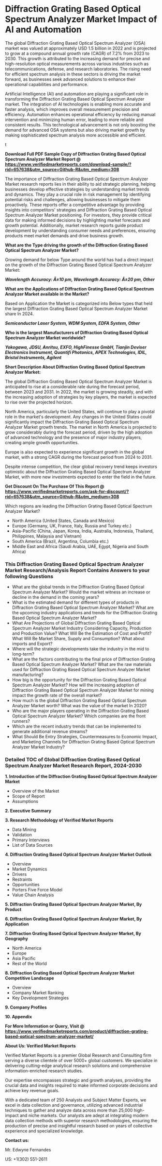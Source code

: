 <meta name="title" content="Global Diffraction Grating Based Optical Spectrum Analyzer Market Impact of AI and Automation"><meta name="description" content="The global Diffraction Grating Based Optical Spectrum Analyzer (OSA) market was valued at approximately USD 1.5 billion in 2022 and is projected to grow at a compound "><meta name="title" content="Diffraction Grating Based Optical Spectrum Analyzer Market Size, Share, Scope, Trends, Growth, Opportunities, Analysis, Forecast"><h1>Diffraction Grating Based Optical Spectrum Analyzer Market Impact of AI and Automation</h1><p>The global Diffraction Grating Based Optical Spectrum Analyzer (OSA) market was valued at approximately USD 1.5 billion in 2022 and is projected to grow at a compound annual growth rate (CAGR) of 7.2% from 2023 to 2030. This growth is attributed to the increasing demand for precise and high-resolution optical measurements across various industries such as telecommunications, defense, and research laboratories. The rising need for efficient spectrum analysis in these sectors is driving the market forward, as businesses seek advanced solutions to enhance their operational capabilities and performance.</p><p>Artificial Intelligence (AI) and automation are playing a significant role in transforming the Diffraction Grating Based Optical Spectrum Analyzer market. The integration of AI technologies is enabling more accurate and faster analysis, which improves overall measurement precision and efficiency. Automation enhances operational efficiency by reducing manual intervention and minimizing human error, leading to more reliable and consistent results. This technological advancement is not only boosting the demand for advanced OSA systems but also driving market growth by making sophisticated spectrum analysis more accessible and efficient.</p>t</p><p id="" class=""><strong>Download Full PDF Sample Copy of Diffraction Grating Based Optical Spectrum Analyzer Market Report @ <a href="https://www.verifiedmarketreports.com/download-sample/?rid=657638&utm_source=Github-R&utm_medium=308" target="_blank">https://www.verifiedmarketreports.com/download-sample/?rid=657638&utm_source=Github-R&utm_medium=308</a></strong></p><p>The importance of&nbsp;Diffraction Grating Based Optical Spectrum Analyzer Market research reports lies in their ability to aid strategic planning, helping businesses develop effective strategies by understanding market trends and dynamics. They play a crucial role in risk management by identifying potential risks and challenges, allowing businesses to mitigate them proactively. These reports offer a competitive advantage by providing insights into competitors' strategies and Diffraction Grating Based Optical Spectrum Analyzer Market positioning. For investors, they provide critical data for making informed decisions by highlighting market forecasts and growth potential. Additionally, market research reports guide product development by understanding consumer needs and preferences, ensuring products meet market demands and drive business growth.</p><p><strong>What are the&nbsp;Type driving the growth of the Diffraction Grating Based Optical Spectrum Analyzer Market?</strong></p><p id="" class="">Growing demand for below Type around the world has had a direct impact on the growth of the Diffraction Grating Based Optical Spectrum Analyzer Market:</p><em><strong>Wavelength Accuracy: Â±10 pm, Wavelength Accuracy: Â±20 pm, Other</strong></em></p><strong>What are the&nbsp;Applications&nbsp;of Diffraction Grating Based Optical Spectrum Analyzer Market available in the Market?</strong></p><p id="" class="">Based on Application the Market is categorized into Below types that held the largest Diffraction Grating Based Optical Spectrum Analyzer Market share In 2024.</p><em><strong>Semiconductor Laser System, WDM System, EDFA System, Other</strong></em></p><strong>Who is the largest Manufacturers of Diffraction Grating Based Optical Spectrum Analyzer Market worldwide?</strong></p><p><em><strong>Yokogawa, JDSU, Anritsu, EXFO, HighFinesse GmbH, Tianjin Deviser Electronics Instrument, Quantifi Photonics, APEX Technologies, IDIL, Bristol Instruments, Agilent</strong></em></p><p id="" class=""><strong>Short Description About Diffraction Grating Based Optical Spectrum Analyzer Market:</strong></p><p>The global Diffraction Grating Based Optical Spectrum Analyzer Market is anticipated to rise at a considerable rate during the forecast period, between 2023 and 2031. In 2022, the market is growing steadily, and with the increasing adoption of strategies by key players, the market is expected to rise over the projected horizon.</p><p>North America, particularly the United States, will continue to play a pivotal role in the market's development. Any changes in the United States could significantly impact the Diffraction Grating Based Optical Spectrum Analyzer Market growth trends. The market in North America is projected to grow considerably during the forecast period, driven by the high adoption of advanced technology and the presence of major industry players, creating ample growth opportunities.</p><p>Europe is also expected to experience significant growth in the global market, with a strong CAGR during the forecast period from 2024 to 2031.</p><p>Despite intense competition, the clear global recovery trend keeps investors optimistic about the Diffraction Grating Based Optical Spectrum Analyzer Market, with more new investments expected to enter the field in the future.</p><p id="" class=""><strong>Get Discount On The Purchase Of This Report @ <a href="https://www.verifiedmarketreports.com/ask-for-discount/?rid=657638&utm_source=Github-R&utm_medium=308" target="_blank">https://www.verifiedmarketreports.com/ask-for-discount/?rid=657638&utm_source=Github-R&utm_medium=308</a></strong></p>Which regions are leading the Diffraction Grating Based Optical Spectrum Analyzer Market?</p><ul><li>North America (United States, Canada and Mexico)</li><li>Europe (Germany, UK, France, Italy, Russia and Turkey etc.)</li><li>Asia-Pacific (China, Japan, Korea, India, Australia, Indonesia, Thailand, Philippines, Malaysia and Vietnam)</li><li>South America (Brazil, Argentina, Columbia etc.)</li><li>Middle East and Africa (Saudi Arabia, UAE, Egypt, Nigeria and South Africa)</li></ul><h3 id="" class="">This Diffraction Grating Based Optical Spectrum Analyzer Market Research/Analysis Report Contains Answers to your following Questions</h3><ul><li>What are the global trends in the Diffraction Grating Based Optical Spectrum Analyzer Market? Would the market witness an increase or decline in the demand in the coming years?</li><li>What is the estimated demand for different types of products in Diffraction Grating Based Optical Spectrum Analyzer Market? What are the upcoming industry applications and trends for the Diffraction Grating Based Optical Spectrum Analyzer Market?</li><li>What Are Projections of Global Diffraction Grating Based Optical Spectrum Analyzer Market Industry Considering Capacity, Production and Production Value? What Will Be the Estimation of Cost and Profit? What Will Be Market Share, Supply and Consumption? What about imports and Export?</li><li>Where will the strategic developments take the industry in the mid to long-term?</li><li>What are the factors contributing to the final price of Diffraction Grating Based Optical Spectrum Analyzer Market? What are the raw materials used for Diffraction Grating Based Optical Spectrum Analyzer Market manufacturing?</li><li>How big is the opportunity for the Diffraction Grating Based Optical Spectrum Analyzer Market? How will the increasing adoption of Diffraction Grating Based Optical Spectrum Analyzer Market for mining impact the growth rate of the overall market?</li><li>How much is the global Diffraction Grating Based Optical Spectrum Analyzer Market worth? What was the value of the market In 2020?</li><li>Who are the major players operating in the Diffraction Grating Based Optical Spectrum Analyzer Market? Which companies are the front runners?</li><li>Which are the recent industry trends that can be implemented to generate additional revenue streams?</li><li>What Should Be Entry Strategies, Countermeasures to Economic Impact, and Marketing Channels for Diffraction Grating Based Optical Spectrum Analyzer Market Industry?</li></ul><h3 id="" class="">Detailed TOC of Global Diffraction Grating Based Optical Spectrum Analyzer Market Research Report, 2024-2030</h3><p id="" class=""><strong>1. Introduction of the Diffraction Grating Based Optical Spectrum Analyzer Market</strong></p><ul><li>Overview of the Market</li><li>Scope of Report</li><li>Assumptions</li></ul><p id="" class=""><strong>2. Executive Summary</strong></p><p id="" class=""><strong>3. Research Methodology of Verified Market Reports</strong></p><ul><li>Data Mining</li><li>Validation</li><li>Primary Interviews</li><li>List of Data Sources</li></ul><p id="" class=""><strong>4. Diffraction Grating Based Optical Spectrum Analyzer Market Outlook</strong></p><ul><li>Overview</li><li>Market Dynamics</li><li>Drivers</li><li>Restraints</li><li>Opportunities</li><li>Porters Five Force Model</li><li>Value Chain Analysis</li></ul><p id="" class=""><strong>5. Diffraction Grating Based Optical Spectrum Analyzer Market, By Product</strong></p><p id="" class=""><strong>6. Diffraction Grating Based Optical Spectrum Analyzer Market, By Application</strong></p><p id="" class=""><strong>7. Diffraction Grating Based Optical Spectrum Analyzer Market, By Geography</strong></p><ul><li>North America</li><li>Europe</li><li>Asia Pacific</li><li>Rest of the World</li></ul><p id="" class=""><strong>8. Diffraction Grating Based Optical Spectrum Analyzer Market Competitive Landscape</strong></p><ul><li>Overview</li><li>Company Market Ranking</li><li>Key Development Strategies</li></ul><p id="" class=""><strong>9. Company Profiles</strong></p><p id="" class=""><strong>10. Appendix</strong></p><p id="" class=""><strong>For More Information or Query, Visit @ <a href="https://www.verifiedmarketreports.com/product/diffraction-grating-based-optical-spectrum-analyzer-market/" target="_blank">https://www.verifiedmarketreports.com/product/diffraction-grating-based-optical-spectrum-analyzer-market/</a></strong></p><p id="" class=""><strong>About Us: Verified Market Reports</strong></p><p id="" class="">Verified Market Reports is a premier Global Research and Consulting firm serving a diverse clientele of over 5000+ global customers. We specialize in delivering cutting-edge analytical research solutions and comprehensive information-enriched research studies.</p><p id="" class="">Our expertise encompasses strategic and growth analyses, providing the crucial data and insights required to make informed corporate decisions and achieve key revenue goals.</p><p id="" class="">With a dedicated team of 250 Analysts and Subject Matter Experts, we excel in data collection and governance, utilizing advanced industrial techniques to gather and analyze data across more than 25,000 high-impact and niche markets. Our analysts are adept at integrating modern data collection methods with superior research methodologies, ensuring the production of precise and insightful research based on years of collective experience and specialized knowledge.</p><p id="" class=""><strong>Contact us:</strong></p><p id="" class="">Mr. Edwyne Fernandes</p><p id="" class="">US: +1(302) 551-2611</p>